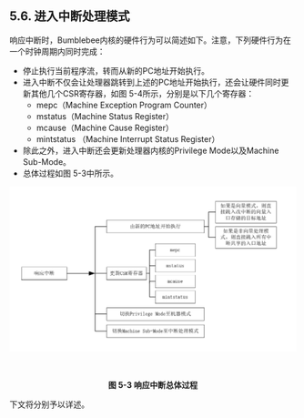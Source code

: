 ## **5.6. 进入中断处理模式**



响应中断时，Bumblebee内核的硬件行为可以简述如下。注意，下列硬件行为在一个时钟周期内同时完成：

- 停止执行当前程序流，转而从新的PC地址开始执行。
- 进入中断不仅会让处理器跳转到上述的PC地址开始执行，还会让硬件同时更新其他几个CSR寄存器，如图 5-4所示，分别是以下几个寄存器：
  - mepc（Machine Exception Program Counter）
  - mstatus（Machine Status Register）
  - mcause（Machine Cause Register）
  - mintstatus （Machine Interrupt Status Register）
- 除此之外，进入中断还会更新处理器内核的Privilege Mode以及Machine Sub-Mode。
- 总体过程如图 5-3中所示。



![](5.6.assets/10.png)

​                                                                   **<center>图 5-3 响应中断总体过程</center>**



下文将分别予以详述。

